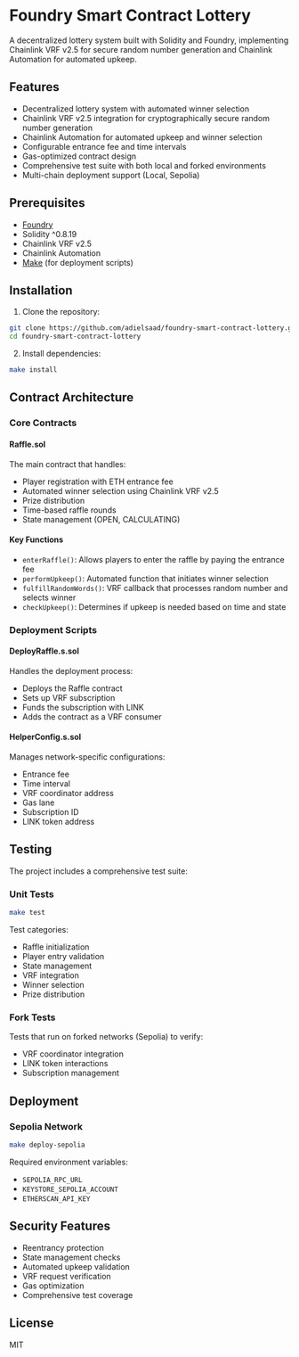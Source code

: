 # Foundry Smart Contract Lottery

A decentralized lottery system built with Solidity and Foundry, implementing Chainlink VRF v2.5 for secure random number generation and Chainlink Automation for automated upkeep.

## Features

- Decentralized lottery system with automated winner selection
- Chainlink VRF v2.5 integration for cryptographically secure random number generation
- Chainlink Automation for automated upkeep and winner selection
- Configurable entrance fee and time intervals
- Gas-optimized contract design
- Comprehensive test suite with both local and forked environments
- Multi-chain deployment support (Local, Sepolia)

## Prerequisites

- [Foundry](https://book.getfoundry.sh/getting-started/installation)
- Solidity ^0.8.19
- Chainlink VRF v2.5
- Chainlink Automation
- [Make](https://www.gnu.org/software/make/) (for deployment scripts)

## Installation

1. Clone the repository:
```bash
git clone https://github.com/adielsaad/foundry-smart-contract-lottery.git
cd foundry-smart-contract-lottery
```

2. Install dependencies:
```bash
make install
```

## Contract Architecture

### Core Contracts

#### Raffle.sol
The main contract that handles:
- Player registration with ETH entrance fee
- Automated winner selection using Chainlink VRF v2.5
- Prize distribution
- Time-based raffle rounds
- State management (OPEN, CALCULATING)

#### Key Functions
- `enterRaffle()`: Allows players to enter the raffle by paying the entrance fee
- `performUpkeep()`: Automated function that initiates winner selection
- `fulfillRandomWords()`: VRF callback that processes random number and selects winner
- `checkUpkeep()`: Determines if upkeep is needed based on time and state

### Deployment Scripts

#### DeployRaffle.s.sol
Handles the deployment process:
- Deploys the Raffle contract
- Sets up VRF subscription
- Funds the subscription with LINK
- Adds the contract as a VRF consumer

#### HelperConfig.s.sol
Manages network-specific configurations:
- Entrance fee
- Time interval
- VRF coordinator address
- Gas lane
- Subscription ID
- LINK token address

## Testing

The project includes a comprehensive test suite:

### Unit Tests
```bash
make test
```

Test categories:
- Raffle initialization
- Player entry validation
- State management
- VRF integration
- Winner selection
- Prize distribution

### Fork Tests
Tests that run on forked networks (Sepolia) to verify:
- VRF coordinator integration
- LINK token interactions
- Subscription management

## Deployment

### Sepolia Network
```bash
make deploy-sepolia
```

Required environment variables:
- `SEPOLIA_RPC_URL`
- `KEYSTORE_SEPOLIA_ACCOUNT`
- `ETHERSCAN_API_KEY`

## Security Features

- Reentrancy protection
- State management checks
- Automated upkeep validation
- VRF request verification
- Gas optimization
- Comprehensive test coverage

## License

MIT

